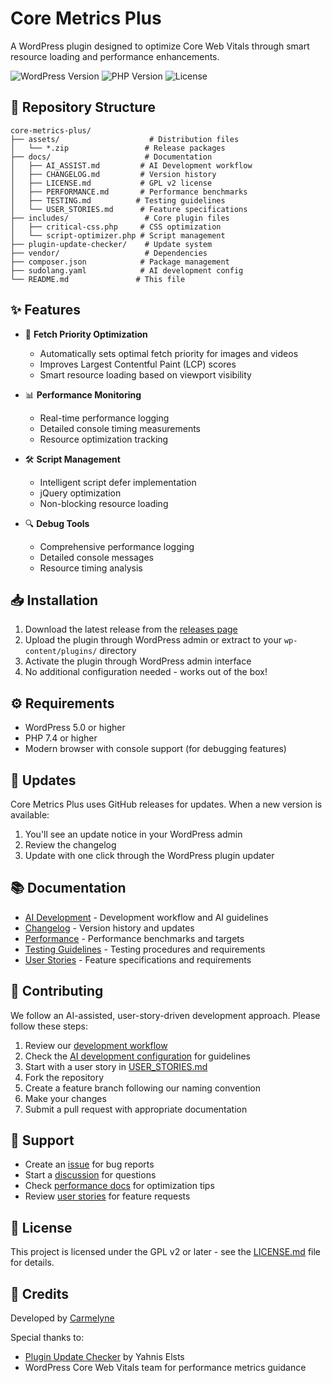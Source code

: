 # Core Metrics Plus

A WordPress plugin designed to optimize Core Web Vitals through smart resource loading and performance enhancements.

![WordPress Version](https://img.shields.io/wordpress/plugin/wp-version/core-metrics-plus)
![PHP Version](https://img.shields.io/badge/PHP-7.4%2B-blue)
![License](https://img.shields.io/github/license/carmelyne/core-metrics-plus)

## 📁 Repository Structure

```
core-metrics-plus/
├── assets/                    # Distribution files
│   └── *.zip                 # Release packages
├── docs/                     # Documentation
│   ├── AI_ASSIST.md         # AI Development workflow
│   ├── CHANGELOG.md         # Version history
│   ├── LICENSE.md           # GPL v2 license
│   ├── PERFORMANCE.md       # Performance benchmarks
│   ├── TESTING.md          # Testing guidelines
│   └── USER_STORIES.md      # Feature specifications
├── includes/                 # Core plugin files
│   ├── critical-css.php     # CSS optimization
│   └── script-optimizer.php # Script management
├── plugin-update-checker/    # Update system
├── vendor/                   # Dependencies
├── composer.json            # Package management
├── sudolang.yaml            # AI development config
└── README.md               # This file
```

## ✨ Features

- 🚀 **Fetch Priority Optimization**
  - Automatically sets optimal fetch priority for images and videos
  - Improves Largest Contentful Paint (LCP) scores
  - Smart resource loading based on viewport visibility

- 📊 **Performance Monitoring**
  - Real-time performance logging
  - Detailed console timing measurements
  - Resource optimization tracking

- 🛠 **Script Management**
  - Intelligent script defer implementation
  - jQuery optimization
  - Non-blocking resource loading

- 🔍 **Debug Tools**
  - Comprehensive performance logging
  - Detailed console messages
  - Resource timing analysis

## 📥 Installation

1. Download the latest release from the [releases page](https://github.com/carmelyne/core-metrics-plus/releases)
2. Upload the plugin through WordPress admin or extract to your `wp-content/plugins/` directory
3. Activate the plugin through WordPress admin interface
4. No additional configuration needed - works out of the box!

## ⚙️ Requirements

- WordPress 5.0 or higher
- PHP 7.4 or higher
- Modern browser with console support (for debugging features)

## 🔄 Updates

Core Metrics Plus uses GitHub releases for updates. When a new version is available:
1. You'll see an update notice in your WordPress admin
2. Review the changelog
3. Update with one click through the WordPress plugin updater

## 📚 Documentation

- [AI Development](docs/AI_ASSIST.md) - Development workflow and AI guidelines
- [Changelog](docs/CHANGELOG.md) - Version history and updates
- [Performance](docs/PERFORMANCE.md) - Performance benchmarks and targets
- [Testing Guidelines](docs/TESTING.md) - Testing procedures and requirements
- [User Stories](docs/USER_STORIES.md) - Feature specifications and requirements

## 🤝 Contributing

We follow an AI-assisted, user-story-driven development approach. Please follow these steps:

1. Review our [development workflow](docs/AI_ASSIST.md)
2. Check the [AI development configuration](sudolang.yaml) for guidelines
3. Start with a user story in [USER_STORIES.md](docs/USER_STORIES.md)
4. Fork the repository
5. Create a feature branch following our naming convention
6. Make your changes
7. Submit a pull request with appropriate documentation

## 💬 Support

- Create an [issue](https://github.com/carmelyne/core-metrics-plus/issues) for bug reports
- Start a [discussion](https://github.com/carmelyne/core-metrics-plus/discussions) for questions
- Check [performance docs](docs/PERFORMANCE.md) for optimization tips
- Review [user stories](docs/USER_STORIES.md) for feature requests

## 📄 License

This project is licensed under the GPL v2 or later - see the [LICENSE.md](docs/LICENSE.md) file for details.

## 👏 Credits

Developed by [Carmelyne](https://github.com/carmelyne)

Special thanks to:
- [Plugin Update Checker](https://github.com/YahnisElsts/plugin-update-checker) by Yahnis Elsts
- WordPress Core Web Vitals team for performance metrics guidance

